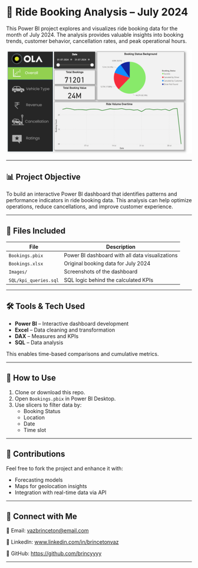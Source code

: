 
# 🚕 Ride Booking Analysis – July 2024

This Power BI project explores and visualizes ride booking data for the month of July 2024. The analysis provides valuable insights into booking trends, customer behavior, cancellation rates, and peak operational hours.

![Dashboard Preview](Images/Overall.png)

---

## 📊 Project Objective

To build an interactive Power BI dashboard that identifies patterns and performance indicators in ride booking data. This analysis can help optimize operations, reduce cancellations, and improve customer experience.

---

## 📁 Files Included

| File | Description |
|------|-------------|
| `Bookings.pbix` | Power BI dashboard with all data visualizations |
| `Bookings.xlsx` | Original booking data for July 2024 |
| `Images/` | Screenshots of the dashboard |
| `SQL/kpi_queries.sql` | SQL logic behind the calculated KPIs |

---

## 🛠 Tools & Tech Used

- **Power BI** – Interactive dashboard development
- **Excel** – Data cleaning and transformation
- **DAX** – Measures and KPIs
- **SQL** – Data analysis


This enables time-based comparisons and cumulative metrics.

---

## 📌 How to Use

1. Clone or download this repo.
2. Open `Bookings.pbix` in Power BI Desktop.
3. Use slicers to filter data by:
   - Booking Status
   - Location
   - Date
   - Time slot

---

## 🤝 Contributions

Feel free to fork the project and enhance it with:
- Forecasting models
- Maps for geolocation insights
- Integration with real-time data via API

---

## 🔗 Connect with Me

📧 Email: vazbrinceton@email.com  

🔗 LinkedIn: www.linkedin.com/in/brincetonvaz

🔗 GitHub: https://github.com/brincyyyy

---

